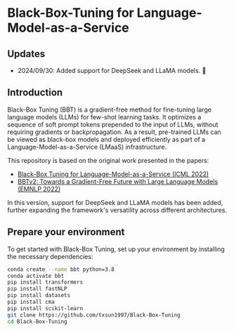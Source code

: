 # Black-Box-Tuning for Language-Model-as-a-Service

## Updates

- 2024/09/30: Added support for DeepSeek and LLaMA models. :clap:

## Introduction

Black-Box Tuning (BBT) is a gradient-free method for fine-tuning large language models (LLMs) for few-shot learning tasks. It optimizes a sequence of soft prompt tokens prepended to the input of LLMs, without requiring gradients or backpropagation. As a result, pre-trained LLMs can be viewed as black-box models and deployed efficiently as part of a Language-Model-as-a-Service (LMaaS) infrastructure.

This repository is based on the original work presented in the papers:

- [Black-Box Tuning for Language-Model-as-a-Service (ICML 2022)](https://arxiv.org/abs/2201.03514)
- [BBTv2: Towards a Gradient-Free Future with Large Language Models (EMNLP 2022)](https://arxiv.org/abs/2205.11200)

In this version, support for DeepSeek and LLaMA models has been added, further expanding the framework's versatility across different architectures.

## Prepare your environment

To get started with Black-Box Tuning, set up your environment by installing the necessary dependencies:

```bash
conda create --name bbt python=3.8
conda activate bbt
pip install transformers
pip install fastNLP
pip install datasets
pip install cma
pip install scikit-learn
git clone https://github.com/txsun1997/Black-Box-Tuning
cd Black-Box-Tuning
```
